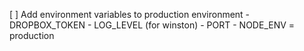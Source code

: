 [ ] Add environment variables to production environment
    - DROPBOX_TOKEN
    - LOG_LEVEL (for winston) 
    - PORT
    - NODE_ENV = production
